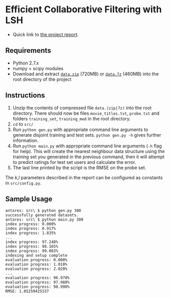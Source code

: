 Efficient Collaborative Filtering with LSH
==========================================

* Quick link to [the project report](http://www.cse.unsw.edu.au/~dgol478/report.pdf).

Requirements
------------

* Python 2.7.x
* numpy + scipy modules
* Download and extract [`data.zip`](https://dl.dropboxusercontent.com/u/1103246/data.zip) (720MB) or [`data.7z`](https://dl.dropboxusercontent.com/u/1103246/data.7z) (460MB) into the root directory of the project

Instructions
------------

1. Unzip the contents of compressed file `data.(zip|7z)` into the root directory. There should now be files `movie_titles.txt`, `probe.txt` and folders `training_set`, `training_med` in the root directory.
2. `cd` to `src/`
3. Run `python gen.py` with appropriate command line arguments to generate disjoint training and test sets. `python gen.py -h` gives further information.
4. Run `python main.py` with appropriate command line arguments (`-h` flag for help). This will create the nearest neighbour data structure using the training set you generated in the previous command, then it will attempt to predict ratings for test set users and calculate the error.
5. The last line printed by the script is the RMSE on the probe set.

The *k*,*l* parameters described in the report can be configured as constants in `src/config.py`.

Sample Usage
------------

```
antares: src\ $ python gen.py 300
successfully generated datasets.
antares: src\ $ python main.py 300
index progress: 0.000%
index progress: 0.917%
index progress: 1.835%
...
index progress: 97.248%
index progress: 98.165%
index progress: 99.083%
indexing and setup complete
evaluation progress: 0.000%
evaluation progress: 1.010%
evaluation progress: 2.020%
...
evaluation progress: 96.970%
evaluation progress: 97.980%
evaluation progress: 98.990%
RMSE: 1.05259425337
```
